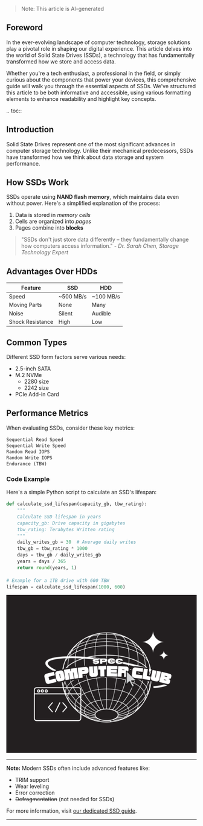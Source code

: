 > Note: This article is AI-generated

## Foreword
In the ever-evolving landscape of computer technology, storage solutions play a pivotal role in shaping our digital experience. This article delves into the world of Solid State Drives (SSDs), a technology that has fundamentally transformed how we store and access data.

Whether you're a tech enthusiast, a professional in the field, or simply curious about the components that power your devices, this comprehensive guide will walk you through the essential aspects of SSDs. We've structured this article to be both informative and accessible, using various formatting elements to enhance readability and highlight key concepts.

.. toc::

## Introduction

Solid State Drives represent one of the most significant advances in computer storage technology. Unlike their mechanical predecessors, SSDs have transformed how we think about data storage and system performance.

## How SSDs Work

SSDs operate using **NAND flash memory**, which maintains data even without power. Here's a simplified explanation of the process:

1. Data is stored in *memory cells*
2. Cells are organized into _pages_
3. Pages combine into **blocks**

> "SSDs don't just store data differently – they fundamentally change how computers access information." - *Dr. Sarah Chen, Storage Technology Expert*

## Advantages Over HDDs

| Feature | SSD | HDD |
|---------|-----|-----|
| Speed | ~500 MB/s | ~100 MB/s |
| Moving Parts | None | Many |
| Noise | Silent | Audible |
| Shock Resistance | High | Low |

## Common Types

Different SSD form factors serve various needs:

* 2.5-inch SATA
* M.2 NVMe
    * 2280 size
    * 2242 size
* PCIe Add-in Card

## Performance Metrics

When evaluating SSDs, consider these key metrics:

```
Sequential Read Speed
Sequential Write Speed
Random Read IOPS
Random Write IOPS
Endurance (TBW)
```

### Code Example

Here's a simple Python script to calculate an SSD's lifespan:

```python
def calculate_ssd_lifespan(capacity_gb, tbw_rating):
    """
    Calculate SSD lifespan in years
    capacity_gb: Drive capacity in gigabytes
    tbw_rating: Terabytes Written rating
    """
    daily_writes_gb = 30  # Average daily writes
    tbw_gb = tbw_rating * 1000
    days = tbw_gb / daily_writes_gb
    years = days / 365
    return round(years, 1)

# Example for a 1TB drive with 600 TBW
lifespan = calculate_ssd_lifespan(1000, 600)
```

![test](/assets/img/logo.jpg)

---

**Note:** Modern SSDs often include advanced features like:
* TRIM support
* Wear leveling
* Error correction
* ~~Defragmentation~~ (not needed for SSDs)

For more information, visit [our dedicated SSD guide][guide].

[guide]: #

---

